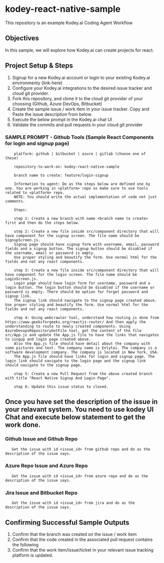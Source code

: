 # kodey-react-native-sample

This repository is an example Kodey.ai Coding Agent Workflow

## Objectives

In this sample, we will explore how Kodey.ai can create projects for react.

## Project Setup & Steps 

1. Signup for a new Kodey.ai account or login to your existing Kodey.ai environmenty (link-here)
2. Configure your Kodey.ai integrations to the desired issue tracker and cloud git provider.
3. Fork this repository, and clone it to the cloud git provider of your choosing (Github, Azure DevOps, Bitbucket)
4. Create the sample issue / work item in your issue tracker. Copy and Paste the issue description from below.
5. Execute the below prompt in the Kodey.ai chat UI
6. Validate the commits and pull requests in your cloud git provider

### SAMPLE PROMPT - Github Tools (Sample React Components for login and signup page)
```
    platform: github | bitbucket | azure | gitlab (choose one of these)

    repository-to-work-on: kodey-react-native-sample

    branch name to create: feature/login-signup

    Information to agent: Do as the steps below are defined one by one. You are working in <platform> repo so make sure to use tools related to <platform> repo. 
    NOTE: You should write the actual implementation of code not just comments.

    Steps:

    step 1: Create a new branch with name <branch name to create> first and then do the steps below.

    step 2: Create a new file inside src/component directory that will have component for the signup screen. The file name should be SignupScreen.js.
    Signup page should have signup form with username, email, password fields and a signup button. The signup button should be disabled if the username, email or password is empty.
    Use proper styling and beautify the form. Use normal html for the fields and not any react components.

    step 3: Create a new file inside src/component directory that will have component for the login screen. The file name should be LoginScreen.js.
    Login page should have login form for username, password and a login button. The login button should be disabled if the username or password is empty. There should be option for forget password and signup link.
    The signup link should navigate to the signup page created above. Use proper styling and beautify the form. Use normal html for the fields and not any react components.

    step 4: Using webcrawler tool, understand how routing is done from https://www.geeksforgeeks.org/reactjs-router/ And then apply the understanding to route to newly created components. Using AzureDevopsRepositoryGetFile tool, get the content of the file src/App.js and update the App.js file to have the links that navigates to singup and login page created above.
    Also the App.js file should have detail about the company with some pictures and text. The company name is Enlytai. The company is a software development company. The company is located in New York, USA.
    The App.js file should have links for login and signup page. The login link should navigate to the login page and the signup link should navigate to the signup page.

    step 5: Create a new Pull Request from the above created branch with title "React Native Signup And Login Page".

    step 6: Update this issue status to closed.

```

## Once you have set the description of the issue in your relavant system. You need to use kodey UI Chat and execute below statement to get the work done. 

### Github Issue and Github Repo
```
   Get the issue with id <issue_id> from github repo and do as the description of the issue says.
```

### Azure Repo Issue and Azure Repo
```
   Get the issue with id <issue_id> from azure repo and do as the description of the issue says.
```

### Jira Issue and Bitbucket Repo
```
   Get the issue with id <issue_id> from jira and do as the description of the issue says.
```

## Confirming Successful Sample Outputs

1. Confirm that the branch was created on the issue / work item
2. Confirm that the code created in the associated pull request contains the following
3. Confirm that the work item/issue/ticket in your relevant issue tracking platform is updated.